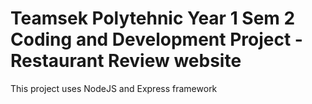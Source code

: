 # Teamsek Polytehnic Year 1 Sem 2 Coding and Development Project - Restaurant Review website
This project uses NodeJS and Express framework
